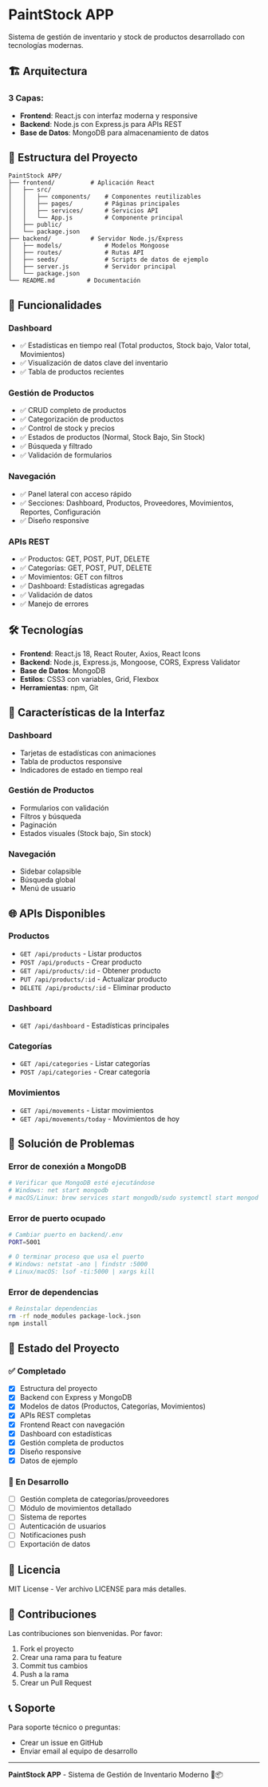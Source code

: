 # PaintStock APP

Sistema de gestión de inventario y stock de productos desarrollado con tecnologías modernas.

## 🏗️ Arquitectura

### 3 Capas:
- **Frontend**: React.js con interfaz moderna y responsive
- **Backend**: Node.js con Express.js para APIs REST
- **Base de Datos**: MongoDB para almacenamiento de datos

## 📁 Estructura del Proyecto

```
PaintStock APP/
├── frontend/          # Aplicación React
│   ├── src/
│   │   ├── components/    # Componentes reutilizables
│   │   ├── pages/         # Páginas principales
│   │   ├── services/      # Servicios API
│   │   └── App.js         # Componente principal
│   ├── public/
│   └── package.json
├── backend/           # Servidor Node.js/Express
│   ├── models/            # Modelos Mongoose
│   ├── routes/            # Rutas API
│   ├── seeds/             # Scripts de datos de ejemplo
│   ├── server.js          # Servidor principal
│   └── package.json
└── README.md         # Documentación
```

## 🚀 Funcionalidades

### Dashboard
- ✅ Estadísticas en tiempo real (Total productos, Stock bajo, Valor total, Movimientos)
- ✅ Visualización de datos clave del inventario
- ✅ Tabla de productos recientes

### Gestión de Productos
- ✅ CRUD completo de productos
- ✅ Categorización de productos
- ✅ Control de stock y precios
- ✅ Estados de productos (Normal, Stock Bajo, Sin Stock)
- ✅ Búsqueda y filtrado
- ✅ Validación de formularios

### Navegación
- ✅ Panel lateral con acceso rápido
- ✅ Secciones: Dashboard, Productos, Proveedores, Movimientos, Reportes, Configuración
- ✅ Diseño responsive

### APIs REST
- ✅ Productos: GET, POST, PUT, DELETE
- ✅ Categorías: GET, POST, PUT, DELETE
- ✅ Movimientos: GET con filtros
- ✅ Dashboard: Estadísticas agregadas
- ✅ Validación de datos
- ✅ Manejo de errores

## 🛠️ Tecnologías

- **Frontend**: React.js 18, React Router, Axios, React Icons
- **Backend**: Node.js, Express.js, Mongoose, CORS, Express Validator
- **Base de Datos**: MongoDB
- **Estilos**: CSS3 con variables, Grid, Flexbox
- **Herramientas**: npm, Git

## 📱 Características de la Interfaz

### Dashboard
- Tarjetas de estadísticas con animaciones
- Tabla de productos responsive
- Indicadores de estado en tiempo real

### Gestión de Productos
- Formularios con validación
- Filtros y búsqueda
- Paginación
- Estados visuales (Stock bajo, Sin stock)

### Navegación
- Sidebar colapsible
- Búsqueda global
- Menú de usuario

## 🌐 APIs Disponibles

### Productos
- `GET /api/products` - Listar productos
- `POST /api/products` - Crear producto
- `GET /api/products/:id` - Obtener producto
- `PUT /api/products/:id` - Actualizar producto
- `DELETE /api/products/:id` - Eliminar producto

### Dashboard
- `GET /api/dashboard` - Estadísticas principales

### Categorías
- `GET /api/categories` - Listar categorías
- `POST /api/categories` - Crear categoría

### Movimientos
- `GET /api/movements` - Listar movimientos
- `GET /api/movements/today` - Movimientos de hoy

## 🐛 Solución de Problemas

### Error de conexión a MongoDB
```bash
# Verificar que MongoDB esté ejecutándose
# Windows: net start mongodb
# macOS/Linux: brew services start mongodb/sudo systemctl start mongod
```

### Error de puerto ocupado
```bash
# Cambiar puerto en backend/.env
PORT=5001

# O terminar proceso que usa el puerto
# Windows: netstat -ano | findstr :5000
# Linux/macOS: lsof -ti:5000 | xargs kill
```

### Error de dependencias
```bash
# Reinstalar dependencias
rm -rf node_modules package-lock.json
npm install
```

## 🔄 Estado del Proyecto

### ✅ Completado
- [x] Estructura del proyecto
- [x] Backend con Express y MongoDB
- [x] Modelos de datos (Productos, Categorías, Movimientos)
- [x] APIs REST completas
- [x] Frontend React con navegación
- [x] Dashboard con estadísticas
- [x] Gestión completa de productos
- [x] Diseño responsive
- [x] Datos de ejemplo

### 🚧 En Desarrollo
- [ ] Gestión completa de categorías/proveedores
- [ ] Módulo de movimientos detallado
- [ ] Sistema de reportes
- [ ] Autenticación de usuarios
- [ ] Notificaciones push
- [ ] Exportación de datos

## 📄 Licencia

MIT License - Ver archivo LICENSE para más detalles.

## 👥 Contribuciones

Las contribuciones son bienvenidas. Por favor:
1. Fork el proyecto
2. Crear una rama para tu feature
3. Commit tus cambios
4. Push a la rama
5. Crear un Pull Request

## 📞 Soporte

Para soporte técnico o preguntas:
- Crear un issue en GitHub
- Enviar email al equipo de desarrollo

---

**PaintStock APP** - Sistema de Gestión de Inventario Moderno 🎨📦

